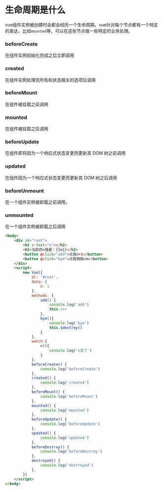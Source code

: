 # 生命周期是什么

vue组件实例被创建时会都会经历一个生命周期。vue针对每个节点都有一个特定的表达，比如`mounted`等，可以在这些节点做一些特定的业务处理。

### beforeCreate

在组件实例初始化完成之后立即调用

### created

在组件实例处理完所有和状态相关的选项后调用

### beforeMount

在组件被挂载之前调用

### mounted

在组件被挂载之后调用

### beforeUpdate

在组件即将因为一个响应式状态变更而更新其 DOM 树之前调用

### updated

在组件因为一个响应式状态变更而更新其 DOM 树之后调用

### beforeUnmount

在一个组件实例被卸载之前调用。

### unmounted

在一个组件实例被卸载之后调用

```html
<body>
    <div id="root">
        <h2 v-text="n"></h2>
        <h2>当前的n值是：{{n}}</h2>
        <button @click="add">点我n+1</button>
        <button @click="bye">点我销毁vm</button>
    </div>
    <script>
        new Vue({
            el: '#root',
            data: {
                n: 1
            },
            methods: {
                add() {
                    console.log('add')
                    this.n++
                },
                bye(){
                    console.log('bye')
                    this.$destroy()
                }
            },
            watch:{
                n(){
                    console.log('n变了')
                }
            },
            beforeCreate() {
                console.log('beforeCreate')
            },
            created() {
                console.log('created')
            },
            beforeMount() {
                console.log('beforeMount')
            },
            mounted() {
                console.log('mounted')
            },
            beforeUpdate() {
                console.log('beforeUpdate')
            },
            updated() {
                console.log('updated')
            },
            beforeDestroy() {
                console.log('beforeDestroy')
            },
            destroyed() {
                console.log('destroyed')
            },
        })
    </script>
</body>
```
